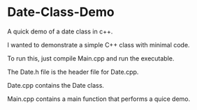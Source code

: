 # Date-Class-Demo
A quick demo of a date class in c++.

I wanted to demonstrate a simple C++ class with minimal code.

To run this, just compile Main.cpp and run the executable.

The Date.h file is the header file for Date.cpp.

Date.cpp contains the Date class.

Main.cpp contains a main function that performs a quice demo.
